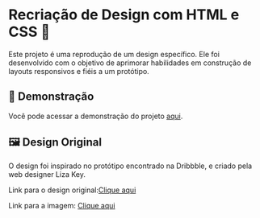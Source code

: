 
# Recriação de Design com HTML e CSS 🎨

Este projeto é uma reprodução de um design específico. Ele foi desenvolvido com o objetivo de aprimorar habilidades em construção de layouts responsivos e fiéis a um protótipo.

## 🚀 Demonstração

Você pode acessar a demonstração do projeto [aqui](https://edualnd.github.io/Mad-Cats/).

## 🖼️ Design Original

O design foi inspirado no protótipo encontrado na Dribbble, e criado pela web designer Liza Key.  

Link para o design original:[Clique aqui](https://dribbble.com/Klepikovskaya_liza)

Link para a imagem: [Clique aqui](https://www.behance.net/williampark4)
